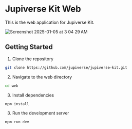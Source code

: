 # Jupiverse Kit Web

This is the web application for Jupiverse Kit.

![Screenshot 2025-01-05 at 3 04 29 AM](https://github.com/user-attachments/assets/b03aa49a-5d48-4b86-b0bd-75459961145a)

## Getting Started

1. Clone the repository

```bash
git clone https://github.com/jupiverse/jupiverse-kit.git
```

2. Navigate to the web directory

```bash
cd web
```

3. Install dependencies

```bash
npm install
```

3. Run the development server

```bash
npm run dev
```
